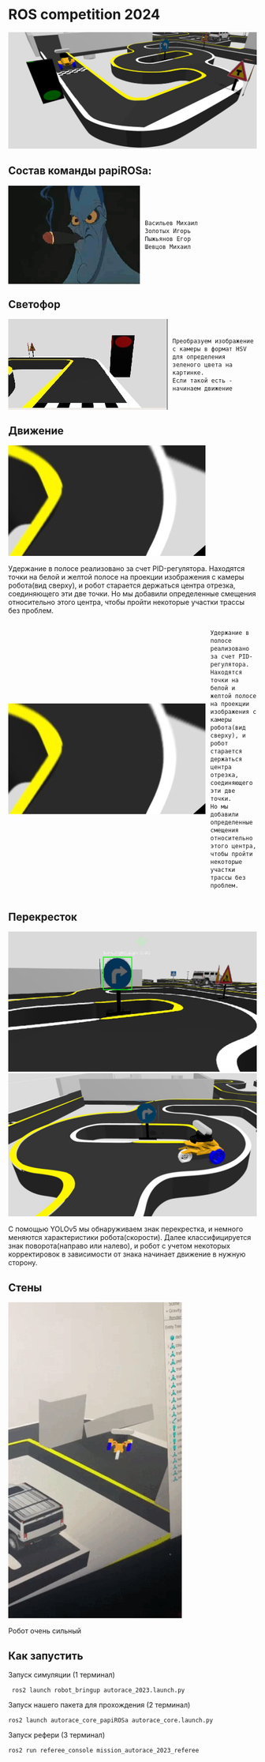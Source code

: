 # ROS competition 2024
![intro](./img/intro.jpg)

## Состав команды papiROSa:

<div style="display: flex; align-items: center;">
  <img src="./img/papirosa.gif" alt="Состав команды" style="width: auto; height: auto; margin-right: 10px;">
  <div>

    Васильев Михаил  
    Золотых Игорь  
    Пыжьянов Егор  
    Шевцов Михаил  

  </div>
</div>

## Светофор
<div style="display: flex; align-items: center;">
  <img src="./img/traffic_light.jpg" alt="" style="width: auto; height: auto; margin-right: 10px;">
  <div>

    Преобразуем изображение с камеры в формат HSV 
    для определения зеленого цвета на картинке.
    Если такой есть - начинаем движение

  </div>
</div>

<!-- ![traffic_light](./img/traffic_light.jpg)

Преобразуем изображение с камеры в формат HSV для определения зеленого цвета на картинке.
Если такой есть - начинаем движение -->

## Движение
![pid](./img/pid.jpg)

Удержание в полосе реализовано за счет PID-регулятора.
Находятся точки на белой и желтой полосе на проекции изображения с камеры робота(вид сверху), и робот старается держаться центра отрезка, соединяющего эти две точки.
Но мы добавили определенные смещения относительно этого центра, чтобы пройти некоторые участки трассы без проблем.

<div style="display: flex; align-items: center;">
  <img src="./img/pid.jpg" alt="" style="width: auto; height: auto; margin-right: 10px;">
  <div>

    Удержание в полосе реализовано за счет PID-регулятора.
    Находятся точки на белой и желтой полосе на проекции изображения с камеры робота(вид сверху), и робот старается держаться центра отрезка, соединяющего эти две точки.
    Но мы добавили определенные смещения относительно этого центра, чтобы пройти некоторые участки трассы без проблем.

  </div>
</div>

## Перекресток
![yolo](./img/yolo.jpg)
![intersection](./img/intersection.jpg)

С помощью YOLOv5 мы обнаруживаем знак перекрестка, и немного меняются характеристики робота(скорости).
Далее классифицируется знак поворота(направо или налево), и робот с учетом некоторых корректировок в зависимости от знака начинает движение в нужную сторону.

## Стены
![mem](./img/mem.gif)

Робот очень сильный


## Как запустить

Запуск симуляции (1 терминал)
```
 ros2 launch robot_bringup autorace_2023.launch.py
```

Запуск нашего пакета для прохождения (2 терминал)
```
ros2 launch autorace_core_papiROSa autorace_core.launch.py
```

Запуск рефери (3 терминал)
```
ros2 run referee_console mission_autorace_2023_referee
```